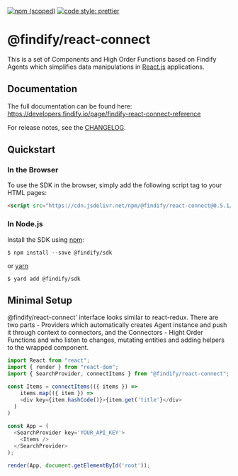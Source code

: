 [![npm (scoped)](https://img.shields.io/npm/v/@findify/react-connect.svg)](https://www.npmjs.com/package/@findify/react-connect) [![code style: prettier](https://img.shields.io/badge/code_style-prettier-ff69b4.svg)](https://github.com/prettier/prettier)

# @findify/react-connect

This is a set of Components and High Order Functions based on Findify Agents which simplifies data manipulations in [React.js](https://reactjs.org/) applications.

## Documentation

The full documentation can be found here:
<https://developers.findify.io/page/findify-react-connect-reference>

For release notes, see the [CHANGELOG](./CHANGELOG.md).

## Quickstart

### In the Browser

To use the SDK in the browser, simply add the following script tag to your
HTML pages:

```html
<script src="https://cdn.jsdelivr.net/npm/@findify/react-connect@0.5.1/lib/index.min.js"></script>
```

### In Node.js

Install the SDK using [npm](http://npmjs.org):

```console
$ npm install --save @findify/sdk
```

or [yarn](https://yarnpkg.com/lang/en/)

```console
$ yard add @findify/sdk
```

## Minimal Setup

@findify/react-connect' interface looks similar to react-redux. There are two parts - Providers which automatically creates Agent instance and push it through context to connectors, and the Connectors - Hight Order Functions and who listen to changes, mutating entities and adding helpers to the wrapped component.

```javascript
import React from "react";
import { render } from "react-dom";
import { SearchProvider, connectItems } from "@findify/react-connect";

const Items = connectItems(({ items }) =>
	items.map(({ item }) =>
  	<div key={item.hashCode()}>{item.get('title'}</div>
  )
)
                                                    
const App = (
  <SearchProvider key='YOUR_API_KEY'>
  	<Items />
  </SearchProvider>
);

render(App, document.getElementById('root'));
```
